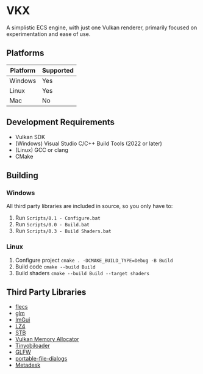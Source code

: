 # VKX

A simplistic ECS engine, with just one Vulkan renderer, primarily focused on experimentation and ease of use.

## Platforms

| Platform        | Supported |
| --------------- | --------- |
| Windows | Yes |
| Linux | Yes |
| Mac | No |

## Development Requirements

- Vulkan SDK
- (Windows) Visual Studio C/C++ Build Tools (2022 or later)
- (Linux) GCC or clang
- CMake

## Building

### Windows

All third party libraries are included in source, so you only have to:
1. Run `Scripts/0.1 - Configure.bat`
2. Run `Scripts/0.0 - Build.bat`
3. Run `Scripts/0.3 - Build Shaders.bat`

### Linux

1. Configure project `cmake . -DCMAKE_BUILD_TYPE=Debug -B Build`
2. Build code `cmake --build Build`
3. Build shaders `cmake --build Build --target shaders`

## Third Party Libraries

- [flecs](https://www.flecs.dev/flecs/)
- [glm](https://github.com/g-truc/glm)
- [ImGui](https://github.com/ocornut/imgui)
- [LZ4](https://github.com/lz4/lz4)
- [STB](https://github.com/nothings/stb)
- [Vulkan Memory Allocator](https://gpuopen.com/vulkan-memory-allocator/)
- [Tinyobjloader](https://github.com/tinyobjloader/tinyobjloader)
- [GLFW](https://www.glfw.org/)
- [portable-file-dialogs](https://github.com/samhocevar/portable-file-dialogs)
- [Metadesk](https://dion.systems/metadesk)